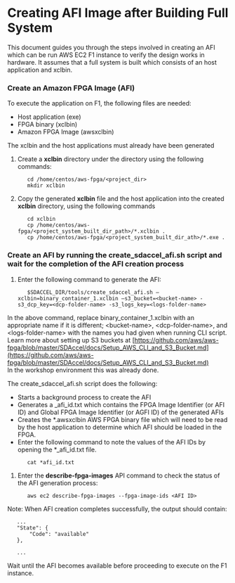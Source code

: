 # Creating AFI Image after Building Full System

This document guides you through the steps involved in creating an AFI which can be run AWS EC2 F1 instance to verify the design works in hardware. It assumes that a full system is built which consists of an host application and xclbin. 

### Create an Amazon FPGA Image (AFI)

To execute the application on F1, the following files are needed:

- Host application (exe)
- FPGA binary (xclbin)
- Amazon FPGA Image (awsxclbin)

The xclbin and the host applications must already have been generated 

1. Create a **xclbin** directory under the <project> directory using the following commands:
   ```
      cd /home/centos/aws-fpga/<project_dir>
      mkdir xclbin
   ```
1. Copy the generated **xclbin** file and the host application into the created **xclbin** directory, using the following commands
   ```
      cd xclbin
      cp /home/centos/aws-fpga/<project_system_built_dir_path>/*.xclbin .
      cp /home/centos/aws-fpga/<project_system_built_dir_ath>/*.exe .
   ```
### Create an AFI by running the create\_sdaccel\_afi.sh script and wait for the completion of the AFI creation process
1. Enter the following command to generate the AFI:
   ```
      $SDACCEL_DIR/tools/create_sdaccel_afi.sh –xclbin=binary_container_1.xclbin –s3_bucket=<bucket-name> -s3_dcp_key=<dcp-folder-name> -s3_logs_key=<logs-folder-name>
   ```
In the above command, replace binary\_container\_1.xclbin with an appropriate name if it is different; &lt;bucket-name&gt;, &lt;dcp-folder-name&gt;, and &lt;logs-folder-name&gt; with the names you had given when running CLI script.  Learn more about setting up S3 buckets at [https://github.com/aws/aws-fpga/blob/master/SDAccel/docs/Setup_AWS_CLI_and_S3_Bucket.md](https://github.com/aws/aws-fpga/blob/master/SDAccel/docs/Setup_AWS_CLI_and_S3_Bucket.md)  
In the workshop environment this was already done.  

The create\_sdaccel\_afi.sh script does the following:

- Starts a background process to create the AFI
- Generates a \_afi\_id.txt which contains the FPGA Image Identifier (or AFI ID) and Global FPGA Image Identifier (or AGFI ID) of the generated AFIs
- Creates the \*.awsxclbin AWS FPGA binary file which will need to be read by the host application to determine which AFI should be loaded in the FPGA.
- Enter the following command to note the values of the AFI IDs by opening the *\_afi\_id.txt file.  
   ```
      cat *afi_id.txt
   ```
1. Enter the **describe-fpga-images** API command to check the status of the AFI generation process:
   ```
      aws ec2 describe-fpga-images --fpga-image-ids <AFI ID>
   ```
Note: When AFI creation completes successfully, the output should contain:
   ```
      ...
      "State": {
          "Code": "available"
      },
      
      ...
   ```  

Wait until the AFI becomes available before proceeding to execute on the F1 instance.

